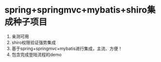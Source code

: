 # spring+springmvc+mybatis+shiro集成种子项目

1. 亲测可用
2. shiro权限验证强势集成
3. 基于spring+springmvc+mybatis进行集成，主流、方便！
4. 包含完成登陆流程的demo

